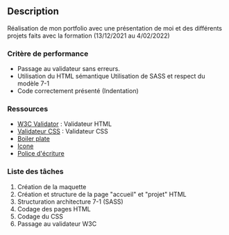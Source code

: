 ## Description
Réalisation de mon portfolio avec une présentation de moi et des différents projets faits avec la formation (13/12/2021 au 4/02/2022)

### Critère de performance

- Passage au validateur sans erreurs.
- Utilisation du HTML sémantique
Utilisation de SASS et respect du modèle 7-1
- Code correctement présenté (Indentation)

### Ressources

- [W3C Validator](https://validator.w3.org/#validate_by_upload) : Validateur HTML
- [Validateur CSS](https://jigsaw.w3.org/css-validator/) : Validateur CSS
- [Boiler plate](https://html5boilerplate.com/)
- [Icone](https://fontawesome.com/)
- [Police d'écriture](https://fonts.google.com/)

### Liste des tâches

1. Création de la maquette
2. Création et structure de la page "accueil" et "projet" HTML
3. Structuration architecture 7-1 (SASS)
4. Codage des pages HTML
5. Codage du CSS
6. Passage au validateur W3C